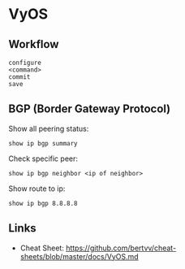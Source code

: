 # VyOS

## Workflow

```shell
configure
<command>
commit
save
```

## BGP (Border Gateway Protocol)

Show all peering status:

```shell
show ip bgp summary
```

Check specific peer:

```shell
show ip bgp neighbor <ip of neighbor>
```

Show route to ip:

```shell
show ip bgp 8.8.8.8
```

## Links

* Cheat Sheet: https://github.com/bertvv/cheat-sheets/blob/master/docs/VyOS.md
